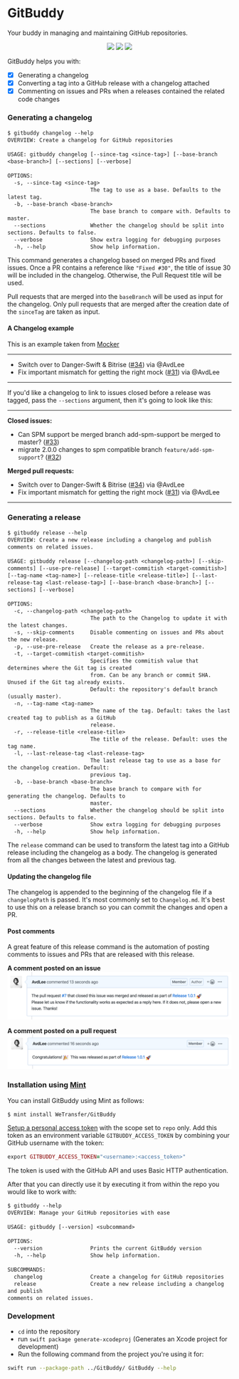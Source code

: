 # GitBuddy
Your buddy in managing and maintaining GitHub repositories.

<p align="center">
<img src="https://app.bitrise.io/app/257a09239a13f301.svg?token=1iMSavdhOwGWKuYtK9fgoQ"/>
<img src="https://img.shields.io/badge/language-swift5.1-f48041.svg?style=flat"/>
<img src="https://img.shields.io/badge/License-MIT-yellow.svg?style=flat"/>
</p>

GitBuddy helps you with:

- [x] Generating a changelog
- [x] Converting a tag into a GitHub release with a changelog attached
- [x] Commenting on issues and PRs when a releases contained the related code changes

### Generating a changelog
```
$ gitbuddy changelog --help
OVERVIEW: Create a changelog for GitHub repositories

USAGE: gitbuddy changelog [--since-tag <since-tag>] [--base-branch <base-branch>] [--sections] [--verbose]

OPTIONS:
  -s, --since-tag <since-tag>
                          The tag to use as a base. Defaults to the latest tag. 
  -b, --base-branch <base-branch>
                          The base branch to compare with. Defaults to master. 
  --sections              Whether the changelog should be split into sections. Defaults to false. 
  --verbose               Show extra logging for debugging purposes 
  -h, --help              Show help information.
```

This command generates a changelog based on merged PRs and fixed issues. Once a PR contains a reference like `"Fixed #30"`, the title of issue 30 will be included in the changelog. Otherwise, the Pull Request title will be used.

Pull requests that are merged into the `baseBranch` will be used as input for the changelog. Only pull requests that are merged after the creation date of the `sinceTag` are taken as input.

#### A Changelog example
This is an example taken from [Mocker](https://github.com/WeTransfer/Mocker/releases/tag/2.0.1)

----

- Switch over to Danger-Swift & Bitrise ([#34](https://github.com/WeTransfer/Mocker/pull/34)) via @AvdLee
- Fix important mismatch for getting the right mock ([#31](https://github.com/WeTransfer/Mocker/pull/31)) via @AvdLee

----

If you'd like a changelog to link to issues closed before a release was tagged, pass the `--sections` argument, then it's going to look like this:

----

**Closed issues:**

- Can SPM support be merged branch add-spm-support be merged to master? ([#33](https://github.com/WeTransfer/Mocker/pull/33))
- migrate 2.0.0 changes to spm compatible branch `feature/add-spm-support`? ([#32](https://github.com/WeTransfer/Mocker/pull/32))

**Merged pull requests:**

- Switch over to Danger-Swift & Bitrise ([#34](https://github.com/WeTransfer/Mocker/pull/34)) via @AvdLee
- Fix important mismatch for getting the right mock ([#31](https://github.com/WeTransfer/Mocker/pull/31)) via @AvdLee

----

### Generating a release
```
$ gitbuddy release --help
OVERVIEW: Create a new release including a changelog and publish comments on related issues.

USAGE: gitbuddy release [--changelog-path <changelog-path>] [--skip-comments] [--use-pre-release] [--target-commitish <target-commitish>] [--tag-name <tag-name>] [--release-title <release-title>] [--last-release-tag <last-release-tag>] [--base-branch <base-branch>] [--sections] [--verbose]

OPTIONS:
  -c, --changelog-path <changelog-path>
                          The path to the Changelog to update it with the latest changes. 
  -s, --skip-comments     Disable commenting on issues and PRs about the new release. 
  -p, --use-pre-release   Create the release as a pre-release. 
  -t, --target-commitish <target-commitish>
                          Specifies the commitish value that determines where the Git tag is created
                          from. Can be any branch or commit SHA. Unused if the Git tag already exists.
                          Default: the repository's default branch (usually master). 
  -n, --tag-name <tag-name>
                          The name of the tag. Default: takes the last created tag to publish as a GitHub
                          release. 
  -r, --release-title <release-title>
                          The title of the release. Default: uses the tag name. 
  -l, --last-release-tag <last-release-tag>
                          The last release tag to use as a base for the changelog creation. Default:
                          previous tag. 
  -b, --base-branch <base-branch>
                          The base branch to compare with for generating the changelog. Defaults to
                          master. 
  --sections              Whether the changelog should be split into sections. Defaults to false. 
  --verbose               Show extra logging for debugging purposes 
  -h, --help              Show help information.
```

The `release` command can be used to transform the latest tag into a GitHub release including the changelog as a body.
The changelog is generated from all the changes between the latest and previous tag.

#### Updating the changelog file
The changelog is appended to the beginning of the changelog file if a `changelogPath` is passed. It's most commonly set to `Changelog.md`.
It's best to use this on a release branch so you can commit the changes and open a PR.

#### Post comments
A great feature of this release command is the automation of posting comments to issues and PRs that are released with this release.

**A comment posted on an issue**
![](Assets/issue_comment.png)

**A comment posted on a pull request**
![](Assets/pr_comment.png)

### Installation using [Mint](https://github.com/yonaskolb/mint)
You can install GitBuddy using Mint as follows:

```
$ mint install WeTransfer/GitBuddy
```

[Setup a personal access token](https://help.github.com/en/github/authenticating-to-github/creating-a-personal-access-token-for-the-command-line) with the scope set to `repo` only. Add this token as an environment variable `GITBUDDY_ACCESS_TOKEN` by combining your GitHub username with the token:

```ruby
export GITBUDDY_ACCESS_TOKEN="<username>:<access_token>"
```

The token is used with the GitHub API and uses Basic HTTP authentication.

After that you can directly use it by executing it from within the repo you would like to work with:

```
$ gitbuddy --help
OVERVIEW: Manage your GitHub repositories with ease

USAGE: gitbuddy [--version] <subcommand>

OPTIONS:
  --version               Prints the current GitBuddy version 
  -h, --help              Show help information.

SUBCOMMANDS:
  changelog               Create a changelog for GitHub repositories
  release                 Create a new release including a changelog and publish 			 													 comments on related issues.
```

### Development
- `cd` into the repository
- run `swift package generate-xcodeproj` (Generates an Xcode project for development)
- Run the following command from the project you're using it for:

```bash
swift run --package-path ../GitBuddy/ GitBuddy --help
```
